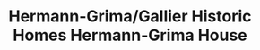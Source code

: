 ---
layout: repo
title: "Hermann-Grima/Gallier Historic Homes Hermann-Grima House"
id: 25479
permalink: repos/25479/
---